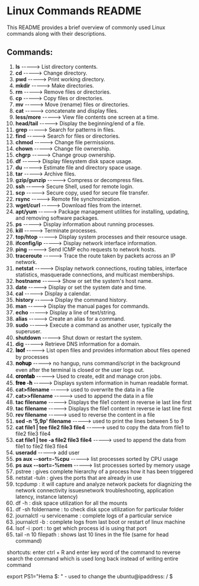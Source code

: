 # Linux Commands README

This README provides a brief overview of commonly used Linux commands along with their descriptions.

## Commands:

1. **ls** ----->    List directory contents.
2. **cd**  ----->    Change directory.
3. **pwd** ----->    Print working directory.
4. **mkdir** ----->    Make directories.
5. **rm** ----->     Remove files or directories.
6. **cp** ----->     Copy files or directories.
7. **mv** ----->    Move (rename) files or directories.
8. **cat** ----->    concatenate and display files.
9. **less/more** ----->    View file contents one screen at a time.
10. **head/tail** ----->    Display the beginning/end of a file.
11. **grep** ----->    Search for patterns in files.
12. **find** ----->    Search for files or directories.
13. **chmod** ----->    Change file permissions.
14. **chown** ----->    Change file ownership.
15. **chgrp** ----->    Change group ownership.
16. **df** ----->    Display filesystem disk space usage.
17. **du** ----->    Estimate file and directory space usage.
18. **tar** ----->    Archive files.
19. **gzip/gunzip** ----->    Compress or decompress files.
20. **ssh** ----->    Secure Shell, used for remote login.
21. **scp** ----->    Secure copy, used for secure file transfer.
22. **rsync** ----->    Remote file synchronization.
23. **wget/curl** ----->    Download files from the internet.
24. **apt/yum** ----->    Package management utilities for installing, updating, and removing software packages.
25. **ps** ----->    Display information about running processes.
26. **kill** ----->     Terminate processes.
27. **top/htop** ----->     Display system processes and their resource usage.
28. **ifconfig/ip** ----->    Display network interface information.
29. **ping** ----->    Send ICMP echo requests to network hosts.
30. **traceroute** ----->    Trace the route taken by packets across an IP network.
31. **netstat**   ----->      Display network connections, routing tables, interface statistics, masquerade connections, and multicast memberships.
32. **hostname**   ----->      Show or set the system's host name.
33. **date**   ----->     Display or set the system date and time.
34. **cal**   ----->      Display a calendar.
35. **history**   ----->      Display the command history.
36. **man**   ----->      Display the manual pages for commands.
37. **echo**   ----->      Display a line of text/string.
38. **alias**   ----->     Create an alias for a command.
39. **sudo**  ----->      Execute a command as another user, typically the superuser.
40. **shutdown**  ----->      Shut down or restart the system.
41. **dig**  ----->     Retrieve DNS information for a domain.
42. **𝐥𝐬𝐨𝐟**   ----->      List open files and provides information about files opened by processes
43. **𝐧𝐨𝐡𝐮𝐩**  ----->      no hangup, runs command/script in the background even after the terminal is closed or the user logs out.
44. **𝐜𝐫𝐨𝐧𝐭𝐚𝐛**  ----->      Used to create, edit and manage cron jobs.
45. **𝐟𝐫𝐞𝐞 -𝐡**   ----->      Displays system information in human readable format.
46. **cat>filename**   ----->      used to overwrite the data in a file
47. **cat>>filename**   ----->      used to append the data in a file
48. **tac filename**   ----->      Displays the file1 content in reverse ie last line first
48. **tac filename**   ----->      Displays the file1 content in reverse ie last line first
49. **rev filename**  ----->     used to reverse the content in a file
50. **sed -n '5,9p' filename**  ----->     used to print the lines between 5 to 9
51. **cat file1 | tee file2 file3 file4**  ----->     used to copy the data from file1 to file2 file3 file4
52. **cat file1 | tee -a file2 file3 file4** ----->    used to append the data from file1 to file2 file3 file4
53. **useradd** ----->    add user 
54. **ps aux --sort=-%cpu** ----->    list processes sorted by CPU usage
55. **ps aux --sort=-%mem** ----->    list processes sorted by memory usage
56. pstree : gives complete hierarchy of a process how it has been triggered
55. netstat -tuln : gives the ports that are already in use
56. tcpdump : it will capture and analyze network packets for diagnizing the network connectivity issuesnetwork troubleshooting, application
    latency, instance latency)
58. df -h : disk space utilization for all the mounts
59. df -sh foldername : to check disk spce utilization for particular folder
60. journalctl -u servicename : complete logs of a particular service
61. journalctl -b : complete logs from last boot or restart of linux machine
62. lsof -i :port : to get which process id is using that port
63. tail -n 10 filepath : shows last 10 lines in the file (same for head command)

shortcuts: enter ctrl + R and enter key word of the command to reverse search the command which is used long back instead of writing entire command
 
export PS1="Hema $: " - used to change the ubuntu@ipaddress: / $

